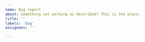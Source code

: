 ```yaml
---
name: Bug report
about: Something not working as described? This is the place.
title: ''
labels: 'bug'
assignees: ''

---
```

<!--
For your bug report, include this information:
-------------------------
What version of fMRIPrep are you using?
What were you trying to do?
What did you expect will happen?
What actually happened?
Can you replicate the behavior? If yes, how?

List the steps you performed that revealed the bug to you.
Include any code samples. Enclose them in triple back-ticks (```)
Like this:

```
<code>
```
-->